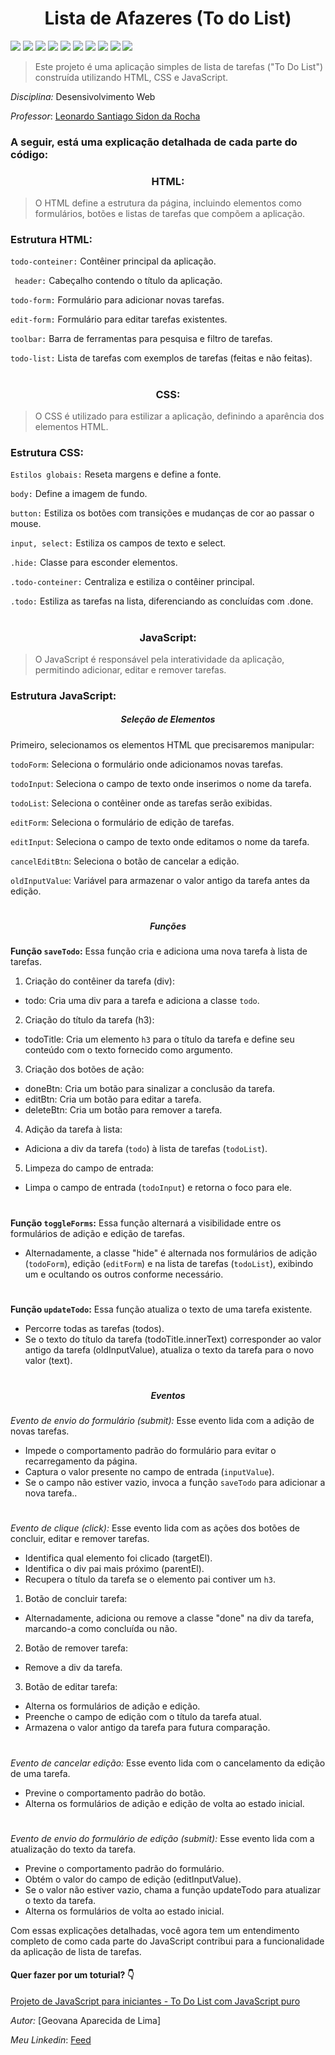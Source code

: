 # <h1 align=center>Lista de Afazeres (To do List)</h1>
 
<p><img align="" src="https://img.shields.io/badge/CSS3-1572B6?style=for-the-badge&logo=css3&logoColor=white">
<img align="" src="https://img.shields.io/badge/HTML5-E34F26?style=for-the-badge&logo=html5&logoColor=white">
<img align="" src="https://img.shields.io/badge/VSCode-0078D4?style=for-the-badge&logo=visual%20studio%20code&logoColor=white">
<img align="" src="https://img.shields.io/badge/GitHub-100000?style=for-the-badge&logo=github&logoColor=white">
<img align="" src="https://img.shields.io/badge/GIT-E44C30?style=for-the-badge&logo=git&logoColor=white ">
<img src="https://img.shields.io/badge/javascript-%23323330.svg?style=for-the-badge&logo=javascript&logoColor=%23F7DF1E">
<img src="https://img.shields.io/badge/markdown-%23000000.svg?style=for-the-badge&logo=markdown&logoColor=white">
<img src="https://img.shields.io/badge/github-%23121011.svg?style=for-the-badge&logo=github&logoColor=white">
<img src="https://img.shields.io/badge/OneDrive-0078D4.svg?style=for-the-badge&logo=microsoftonedrive&logoColor=white">
<img src="https://img.shields.io/badge/linkedin-%230077B5.svg?style=for-the-badge&logo=linkedin&logoColor=white">
</p>
 
>Este projeto é uma aplicação simples de lista de tarefas ("To Do List") construída utilizando HTML, CSS e JavaScript.
 
*Disciplina:* Desensivolvimento Web
 
 
 
*Professor*: [Leonardo Santiago Sidon da Rocha](https://github.com/LeonardoRochaMarista/)

 
### A seguir, está uma explicação detalhada de cada parte do código:
<h3 align=center> HTML:</h3>
 
>O HTML define a estrutura da página, incluindo elementos como formulários, botões e listas de tarefas que compõem a aplicação.
 
### Estrutura HTML:
`todo-conteiner:` Contêiner principal da aplicação.
 
`` header:`` Cabeçalho contendo o título da aplicação.
 
`todo-form:` Formulário para adicionar novas tarefas.
 
`edit-form:` Formulário para editar tarefas existentes.
 
`toolbar:` Barra de ferramentas para pesquisa e filtro de tarefas.
 
`todo-list:` Lista de tarefas com exemplos de tarefas (feitas e não feitas).
#
<h3 align=center> CSS:</h3>
 
> O CSS é utilizado para estilizar a aplicação, definindo a aparência dos elementos HTML.
 
 
### Estrutura CSS:
`Estilos globais:` Reseta margens e define a fonte.
 
`body:` Define a imagem de fundo.
 
`button:` Estiliza os botões com transições e mudanças de cor ao passar o mouse.
 
`input, select:` Estiliza os campos de texto e select.
 
`.hide:` Classe para esconder elementos.
 
`.todo-conteiner:` Centraliza e estiliza o contêiner principal.
 
`.todo:` Estiliza as tarefas na lista, diferenciando as concluídas com .done.
#
<h3 align=center> JavaScript:</h3>
 
> O JavaScript é responsável pela interatividade da aplicação, permitindo adicionar, editar e remover tarefas.
### Estrutura JavaScript:
 
<h5 align=center><i>Seleção de Elementos</i></h5>
<p>Primeiro, selecionamos os elementos HTML que precisaremos manipular:</p>
 
`todoForm`: Seleciona o formulário onde adicionamos novas tarefas.
 
`todoInput`: Seleciona o campo de texto onde inserimos o nome da tarefa.
 
`todoList`: Seleciona o contêiner onde as tarefas serão exibidas.
 
`editForm`: Seleciona o formulário de edição de tarefas.
 
`editInput`: Seleciona o campo de texto onde editamos o nome da tarefa.
 
`cancelEditBtn`: Seleciona o botão de cancelar a edição.
 
`oldInputValue`: Variável para armazenar o valor antigo da tarefa antes da edição.
 
#
 
<h5 align=center><i>Funções</i></h5>
 
**Função `saveTodo`:** Essa função cria e adiciona uma nova tarefa à lista de tarefas.
1. Criação do contêiner da tarefa (div):
* todo: Cria uma div para a tarefa e adiciona a classe `todo`.
 
2. Criação do título da tarefa (h3):
* todoTitle: Cria um elemento `h3` para o título da tarefa e define seu conteúdo com o texto fornecido como argumento.
 
3. Criação dos botões de ação:
* doneBtn: Cria um botão para sinalizar a conclusão da tarefa.
* editBtn: Cria um botão para editar a tarefa.
* deleteBtn: Cria um botão para remover a tarefa.
 
4. Adição da tarefa à lista:
* Adiciona a div da tarefa (`todo`) à lista de tarefas (`todoList`).
 
5. Limpeza do campo de entrada:
* Limpa o campo de entrada (`todoInput`) e retorna o foco para ele.
 

 
#
 
**Função `toggleForms`:** Essa função alternará a visibilidade entre os formulários de adição e edição de tarefas.
 
* Alternadamente, a classe "hide" é alternada nos formulários de adição (`todoForm`), edição (`editForm`) e na lista de tarefas (`todoList`), exibindo um e ocultando os outros conforme necessário.
 

 
#
 
**Função `updateTodo`:** Essa função atualiza o texto de uma tarefa existente.
 
* Percorre todas as tarefas (todos).
* Se o texto do título da tarefa (todoTitle.innerText) corresponder ao valor antigo da tarefa (oldInputValue), atualiza o texto da tarefa para o novo valor (text).
 
#
 
<h5 align=center>Eventos</h5>
 
*Evento de envio do formulário (submit):* Esse evento lida com a adição de novas tarefas.
 
* Impede o comportamento padrão do formulário para evitar o recarregamento da página.
* Captura o valor presente no campo de entrada (`inputValue`).
* Se o campo não estiver vazio, invoca a função `saveTodo` para adicionar a nova tarefa..
 
 
#
 
*Evento de clique (click):* Esse evento lida com as ações dos botões de concluir, editar e remover tarefas.
 
* Identifica qual elemento foi clicado (targetEl).
* Identifica o div pai mais próximo (parentEl).
* Recupera o título da tarefa se o elemento pai contiver um `h3`.
 
1. Botão de concluir tarefa:
* Alternadamente, adiciona ou remove a classe "done" na div da tarefa, marcando-a como concluída ou não.
 
2. Botão de remover tarefa:
* Remove a div da tarefa.
3. Botão de editar tarefa:
* Alterna os formulários de adição e edição.
* Preenche o campo de edição com o título da tarefa atual.
* Armazena o valor antigo da tarefa para futura comparação.
 

 
#
 
*Evento de cancelar edição:* Esse evento lida com o cancelamento da edição de uma tarefa.
 
* Previne o comportamento padrão do botão.
* Alterna os formulários de adição e edição de volta ao estado inicial.
 

 
#
 
*Evento de envio do formulário de edição (submit):* Esse evento lida com a atualização do texto da tarefa.
 
* Previne o comportamento padrão do formulário.
* Obtém o valor do campo de edição (editInputValue).
* Se o valor não estiver vazio, chama a função updateTodo para atualizar o texto da tarefa.
* Alterna os formulários de volta ao estado inicial.
 

 
Com essas explicações detalhadas, você agora tem um entendimento completo de como cada parte do JavaScript contribui para a funcionalidade da aplicação de lista de tarefas.
 
#### Quer fazer por um toturial? 👇
[Projeto de JavaScript para iniciantes - To Do List com JavaScript puro](https://www.youtube.com/watch?v=HSssE1PRQcA)
 
*Autor:*
[Geovana Aparecida de Lima]
 
*Meu Linkedin*: [Feed](https://www.linkedin.com/in/milla-karoll-776314300/?trk=opento_sprofile_details)